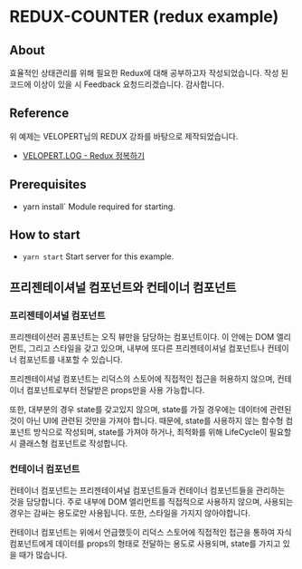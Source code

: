 # REDUX-COUNTER (redux example)

## About

효율적인 상태관리를 위해 필요한 Redux에 대해 공부하고자 작성되었습니다.
작성 된 코드에 이상이 있을 시 Feedback 요청드리겠습니다.
감사합니다.

## Reference

위 예제는 VELOPERT님의 REDUX 강좌를 바탕으로 제작되었습니다.

- [VELOPERT.LOG - Redux 정복하기](https://velopert.com/3346)

## Prerequisites

- yarn install` Module required for starting.

## How to start

- `yarn start` Start server for this example.

## 프리젠테이셔널 컴포넌트와 컨테이너 컴포넌트

### 프리젠테이셔널 컴포넌트

프리젠테이션러 콤포넌트는 오직 뷰만을 담당하는 컴포넌트이다.
이 안에는 DOM 엘리먼트, 그리고 스타일을 갖고 있으며, 내부에 또다른
프리젠테이셔널 컴포넌트나 컨테이너 컴포넌트를 내포할 수 있습니다.

프리젠테이셔널 컴포넌트는 리덕스의 스토어에 직접적인 접근을 허용하지 않으며,
컨테이너 컴포넌트로부터 전달받은 props만을 사용 가능합니다.

또한, 대부분의 경우 state를 갖고있지 않으며, state를 가질 경우에는
데이터에 관련된 것이 아닌 UI에 관련된 것만을 가져야 합니다.
때문에, state를 사용하지 않는 함수형 컴포넌트 방식으로 작성되며,
state를 가져야 하거나, 최적화를 위해 LifeCycle이 필요할 시 클래스형 컴포넌트로 작성합니다.

### 컨테이너 컴포넌트

컨테이너 컴포넌트는 프리젠테이셔널 컴포넌트들과 컨테이너 컴포넌트들을 관리하는 것을 담당합니다. 
주로 내부에 DOM 엘리먼트를 직접적으로 사용하지 않으며, 사용되는 경우는 감싸는 용도로만 사용됩니다.
또한, 스타일을 가지지 않아야합니다.

컨테이너 컴포넌트는 위에서 언급했듯이 리덕스 스토어에 직접적인 접근을 통하여
자식 컴포넌트에게 데이터를 props의 형태로 전달하는 용도로 사용되며,
state를 가지고 있을 때가 많습니다.
